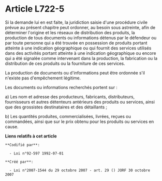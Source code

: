 # Article L722-5

Si la demande lui en est faite, la juridiction saisie d'une procédure civile prévue au présent chapitre peut ordonner, au
besoin sous astreinte, afin de déterminer l'origine et les réseaux de distribution des produits, la production de tous
documents ou informations détenus par le défendeur ou par toute personne qui a été trouvée en possession de produits portant
atteinte à une indication géographique ou qui fournit des services utilisés dans des activités portant atteinte à une
indication géographique ou encore qui a été signalée comme intervenant dans la production, la fabrication ou la distribution
de ces produits ou la fourniture de ces services.

La production de documents ou d'informations peut être ordonnée s'il n'existe pas d'empêchement légitime.

Les documents ou informations recherchés portent sur :

a) Les nom et adresse des producteurs, fabricants, distributeurs, fournisseurs et autres détenteurs antérieurs des produits
ou services, ainsi que des grossistes destinataires et des détaillants ;

b) Les quantités produites, commercialisées, livrées, reçues ou commandées, ainsi que sur le prix obtenu pour les produits ou
services en cause.

**Liens relatifs à cet article**

	**Codifié par**:

	  - Loi n°92-597 1992-07-01

	**Créé par**:

	  - Loi n°2007-1544 du 29 octobre 2007 - art. 29 () JORF 30 octobre 2007
